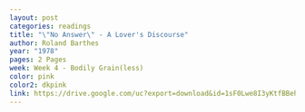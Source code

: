 ```yaml
---
layout: post
categories: readings
title: "\"No Answer\" - A Lover's Discourse"
author: Roland Barthes
year: "1978"
pages: 2 Pages
week: Week 4 - Bodily Grain(less)
color: pink
color2: dkpink
link: https://drive.google.com/uc?export=download&id=1sF0Lwe8I3yKtfBBehxeKM4IJ-Rl5Q5TV
---
```

